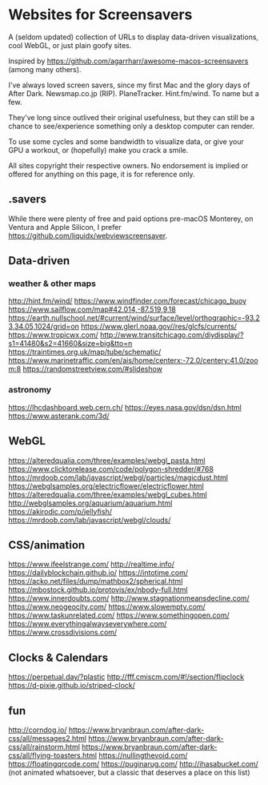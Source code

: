 # Websites for Screensavers
 A (seldom updated) collection of URLs to display data-driven visualizations, cool WebGL, or just plain goofy sites.
 
 Inspired by https://github.com/agarrharr/awesome-macos-screensavers (among many others).
 
 I've always loved screen savers, since my first Mac and the glory days of After Dark.  Newsmap.co.jp (RIP).  PlaneTracker.  Hint.fm/wind.  To name but a few.
 
 They've long since outlived their original usefulness, but they can still be a chance to see/experience something only a desktop computer can render.
 
 To use some cycles and some bandwidth to visualize data, or give your GPU a workout, or (hopefully) make you crack a smile.
 
 All sites copyright their respective owners.  No endorsement is implied or offered for anything on this page, it is for reference only.
 
## .savers
 While there were plenty of free and paid options pre-macOS Monterey, on Ventura and Apple Silicon, I prefer https://github.com/liquidx/webviewscreensaver.

## Data-driven

### weather & other maps
http://hint.fm/wind/
https://www.windfinder.com/forecast/chicago_buoy
https://www.sailflow.com/map#42.014,-87.519,9,18
https://earth.nullschool.net/#current/wind/surface/level/orthographic=-93.23,34.05,1024/grid=on
https://www.glerl.noaa.gov//res/glcfs/currents/
https://www.tropicwx.com/
http://www.transitchicago.com/diydisplay/?s1=41480&s2=41660&size=big&tto=n
https://traintimes.org.uk/map/tube/schematic/
https://www.marinetraffic.com/en/ais/home/centerx:-72.0/centery:41.0/zoom:8
https://randomstreetview.com/#slideshow

### astronomy
https://lhcdashboard.web.cern.ch/
https://eyes.nasa.gov/dsn/dsn.html
https://www.asterank.com/3d/

## WebGL
https://alteredqualia.com/three/examples/webgl_pasta.html
https://www.clicktorelease.com/code/polygon-shredder/#768
https://mrdoob.com/lab/javascript/webgl/particles/magicdust.html
https://webglsamples.org/electricflower/electricflower.html
https://alteredqualia.com/three/examples/webgl_cubes.html
http://webglsamples.org/aquarium/aquarium.html
https://akirodic.com/p/jellyfish/
https://mrdoob.com/lab/javascript/webgl/clouds/

## CSS/animation
https://www.ifeelstrange.com/
http://realtime.info/
https://dailyblockchain.github.io/
https://intotime.com/
https://acko.net/files/dump/mathbox2/spherical.html
https://mbostock.github.io/protovis/ex/nbody-full.html
https://www.innerdoubts.com/
http://www.stagnationmeansdecline.com/
https://www.neogeocity.com/
https://www.slowempty.com/
https://www.taskunrelated.com/
https://www.somethingopen.com/
https://www.everythingalwayseverywhere.com/
https://www.crossdivisions.com/

## Clocks & Calendars
https://perpetual.day/?plastic
http://fff.cmiscm.com/#!/section/flipclock
https://d-pixie.github.io/striped-clock/

## fun
http://corndog.io/
https://www.bryanbraun.com/after-dark-css/all/messages2.html
https://www.bryanbraun.com/after-dark-css/all/rainstorm.html
https://www.bryanbraun.com/after-dark-css/all/flying-toasters.html
https://nullingthevoid.com/
https://floatingqrcode.com/
https://puginarug.com/
http://ihasabucket.com/ (not animated whatsoever, but a classic that deserves a place on this list)
